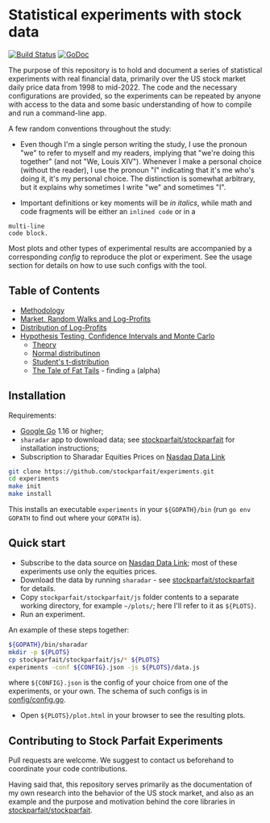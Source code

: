 # Statistical experiments with stock data

[![Build Status](https://github.com/stockparfait/experiments/workflows/Tests/badge.svg)](https://github.com/stockparfait/experiments/actions?query=workflow%3ATests)
[![GoDoc](https://godoc.org/github.com/stockparfait/experiments?status.svg)](http://godoc.org/github.com/stockparfait/experiments)

The purpose of this repository is to hold and document a series of statistical
experiments with real financial data, primarily over the US stock market daily
price data from 1998 to mid-2022. The code and the necessary configurations are
provided, so the experiments can be repeated by anyone with access to the data
and some basic understanding of how to compile and run a command-line app.

A few random conventions throughout the study:

- Even though I'm a single person writing the study, I use the pronoun "we" to
  refer to myself and my readers, implying that "we're doing this together" (and
  not "We, Louis XIV").  Whenever I make a personal choice (without the reader),
  I use the pronoun "I" indicating that it's me who's doing it, it's my personal
  choice. The distinction is somewhat arbitrary, but it explains why sometimes I
  write "we" and sometimes "I".

- Important definitions or key moments will be _in italics_, while math and code
  fragments will be either an `inlined code` or in a

```
multi-line
code block.
```

Most plots and other types of experimental results are accompanied by a
corresponding _config_ to reproduce the plot or experiment. See the usage
section for details on how to use such configs with the tool.

## Table of Contents

- [Methodology](methodology/)
- [Market, Random Walks and Log-Profits](logprofits/)
- [Distribution of Log-Profits](distribution/)
- [Hypothesis Testing, Confidence Intervals and Monte Carlo](powerdist/)
  - [Theory](powerdist/theory.md)
  - [Normal distributinon](powerdist/normal.md)
  - [Student's t-distribution](powerdist/students.md)
  - [The Tale of Fat Tails](powerdist/fat_tails.md) - finding `a` (alpha)

## Installation

Requirements:
- [Google Go](https://go.dev/dl/) 1.16 or higher;
- `sharadar` app to download data; see [stockparfait/stockparfait] for
  installation instructions;
- Subscription to Sharadar Equities Prices on [Nasdaq Data Link]

```sh
git clone https://github.com/stockparfait/experiments.git
cd experiments
make init
make install
```

This installs an executable `experiments` in your `${GOPATH}/bin` (run `go env
GOPATH` to find out where your `GOPATH` is).

## Quick start

- Subscribe to the data source on [Nasdaq Data Link]; most of these experiments
  use only the equities prices.
- Download the data by running `sharadar` - see [stockparfait/stockparfait] for
  details.
- Copy `stockparfait/stockparfait/js` folder contents to a separate working
  directory, for example `~/plots/`; here I'll refer to it as `${PLOTS}`.
- Run an experiment.

An example of these steps together:

```sh
${GOPATH}/bin/sharadar
mkdir -p ${PLOTS}
cp stockparfait/stockparfait/js/* ${PLOTS}
experiments -conf ${CONFIG}.json -js ${PLOTS}/data.js
```

where `${CONFIG}.json` is the config of your choice from one of the experiments,
or your own. The schema of such configs is in
[config/config.go](config/config.go).

- Open `${PLOTS}/plot.html` in your browser to see the resulting plots.

## Contributing to Stock Parfait Experiments

Pull requests are welcome. We suggest to contact us beforehand to coordinate
your code contributions.

Having said that, this repository serves primarily as the documentation of my
own research into the behavior of the US stock market, and also as an example
and the purpose and motivation behind the core libraries in
[stockparfait/stockparfait].

[stockparfait/stockparfait]: https://github.com/stockparfait/stockparfait
[Nasdaq Data Link]: https://data.nasdaq.com/databases/SFB/data
